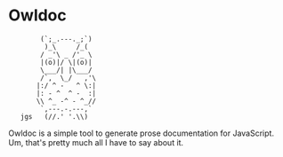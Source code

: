 # Owldoc

            (`;_.---._;`)
             )_\     /_(
            / _'\ _ /'_ \
            |(o)|/ \|(o)|
            \___/| |\___/
            /`,  \_/   ,'\
           |:/ ^ -   ^ \:|
           |: - ^  ^ -  :|
           \\ ^_ -^ - ^_//
            `,---.-.---,`
       jgs   (//.' '.\\)

Owldoc is a simple tool to generate prose documentation for JavaScript. Um,
that's pretty much all I have to say about it.

